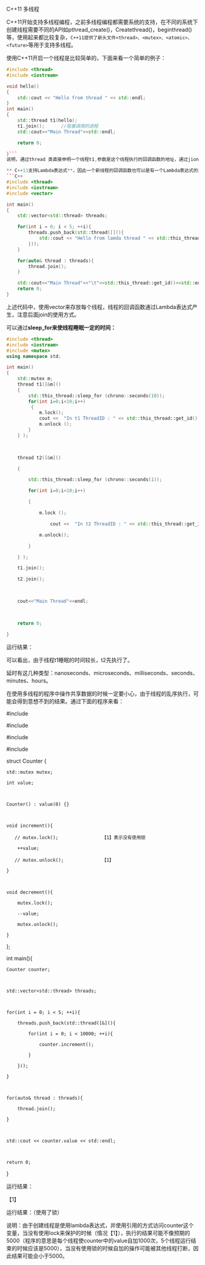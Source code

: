 C++11 多线程

C++11开始支持多线程编程，之前多线程编程都需要系统的支持，在不同的系统下创建线程需要不同的API如pthread_create()，Createthread()，beginthread()等，使用起来都比较复杂，```C++11提供了新头文件<thread>、<mutex>、<atomic>、<future>```等用于支持多线程。

使用C++11开启一个线程是比较简单的，下面来看一个简单的例子：

```C++
#include <thread>
#include <iostream>

void hello()
{
    std::cout << "Hello from thread " << std::endl;
}
int main()
{
    std::thread t1(hello);
    t1.join();      //阻塞调用的进程
    std::cout<<"Main Thread"<<std::endl;

    return 0;

}```
说明，通过thread 类直接申明一个线程t1,参数是这个线程执行的回调函数的地址，通过jion()方法阻塞主线程，直到t1线程执行结束为止。

** C++11支持Lambda表达式**，因此一个新线程的回调函数也可以是有一个Lambda表达式的形式，但是注意如果使用Lambda表达式最好不要使用引用的方式，应该使用值传递的方式来访问数据，在多线程中使用引用容易造成混乱。下面这个例子稍微复杂，创建了多个子线程，并使用了get_id()方法来获取当前线程的id。
```C++
#include <thread>
#include <iostream>
#include <vector>

int main()
{
    std::vector<std::thread> threads;

    for(int i = 0; i < 5; ++i){
        threads.push_back(std::thread([](){
            std::cout << "Hello from lamda thread " << std::this_thread::get_id() << std::endl;
        }));
    }

    for(auto& thread : threads){
        thread.join();
    }

    std::cout<<"Main Thread"<<"\t"<<std::this_thread::get_id()<<std::endl;
    return 0;
}
```
上述代码中，使用vector来存放每个线程，线程的回调函数通过Lambda表达式产生，注意后面join的使用方式。

可以通过**sleep_for来使线程睡眠一定的时间：**
```C++
#include <thread>
#include <iostream>
#include <mutex>
using namespace std;

int main()
{
    std::mutex m;
    thread t1([&m]()
    {
        std::this_thread::sleep_for (chrono::seconds(10)); 
        for(int i=0;i<10;i++) 
         {     
            m.lock(); 
            cout <<  "In t1 ThreadID : " << std::this_thread::get_id() << ":" << i << endl;         
            m.unlock (); 
        } 
    } );

 

    thread t2([&m]() 

    {          

        std::this_thread::sleep_for (chrono::seconds(1)); 

        for(int i=0;i<10;i++) 

        {         

            m.lock (); 

                cout <<  "In t2 ThreadID : " << std::this_thread::get_id() << ":" << i << endl;         

            m.unlock(); 

        } 

    } ); 

    t1.join();     

    t2.join();     

 

    cout<<"Main Thread"<<endl;

 

    return 0;

}
```
运行结果：



可以看出，由于线程t1睡眠的时间较长，t2先执行了。

延时有这几种类型：nanoseconds、microseconds、milliseconds、seconds、minutes、hours。

在使用多线程的程序中操作共享数据的时候一定要小心，由于线程的乱序执行，可能会得到意想不到的结果。通过下面的程序来看：

#include <thread>

#include <iostream>

#include <vector>

#include <mutex>

 

struct Counter {

    std::mutex mutex;

    int value;

 

    Counter() : value(0) {}

 

    void increment(){

       // mutex.lock();                【1】表示没有使用锁

        ++value;

       // mutex.unlock();              【1】

    }

 

    void decrement(){

        mutex.lock();

        --value;

        mutex.unlock();

    }

};

 

int main(){

    Counter counter;

 

    std::vector<std::thread> threads;

 

    for(int i = 0; i < 5; ++i){

        threads.push_back(std::thread([&](){

            for(int i = 0; i < 10000; ++i){

                counter.increment();

            }

        }));

    }

 

    for(auto& thread : threads){

        thread.join();

    }

 

    std::cout << counter.value << std::endl;

 

    return 0;

}

运行结果：

【1】



运行结果：（使用了锁）



说明：由于创建线程是使用lambda表达式，并使用引用的方式访问counter这个变量，当没有使用lock来保护的时候（情况【1】），执行的结果可能不像预期的5000（程序的意思是每个线程使counter中的value自加1000次，5个线程运行结束的时候应该是5000），当没有使用锁的时候自加的操作可能被其他线程打断，因此结果可能会小于5000。